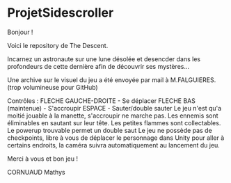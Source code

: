 # ProjetSidescroller
 
Bonjour !

Voici le repository de The Descent.

Incarnez un astronaute sur une lune désolée et desencder dans les profondeurs de cette dernière afin de découvrir ses mystères...

Une archive sur le visuel du jeu a été envoyée par mail à M.FALGUIERES. (trop volumineuse pour GitHub)

Contrôles :
FLECHE GAUCHE-DROITE - Se déplacer
FLECHE BAS (maintenue) - S'accroupir
ESPACE - Sauter/double sauter
Le jeu n'est qu'a moitié jouable à la manette, s'accroupir ne marche pas.
Les ennemis sont éliminables en sautant sur leur tête.
Les petites flammes sont collectables.
Le powerup trouvable permet un double saut
Le jeu ne possède pas de checkpoints, libre à vous de déplacer le personnage dans Unity pour aller à certains endroits, la caméra suivra automatiquement au lancement du jeu.

Merci à vous et bon jeu !

CORNUAUD Mathys
